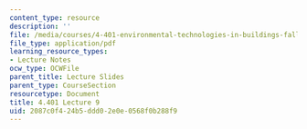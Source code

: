 ```yaml
---
content_type: resource
description: ''
file: /media/courses/4-401-environmental-technologies-in-buildings-fall-2018/2087c0f424b5ddd02e0e0568f0b288f9_MIT4_401F18_lec9.pdf
file_type: application/pdf
learning_resource_types:
- Lecture Notes
ocw_type: OCWFile
parent_title: Lecture Slides
parent_type: CourseSection
resourcetype: Document
title: 4.401 Lecture 9
uid: 2087c0f4-24b5-ddd0-2e0e-0568f0b288f9
---
```

